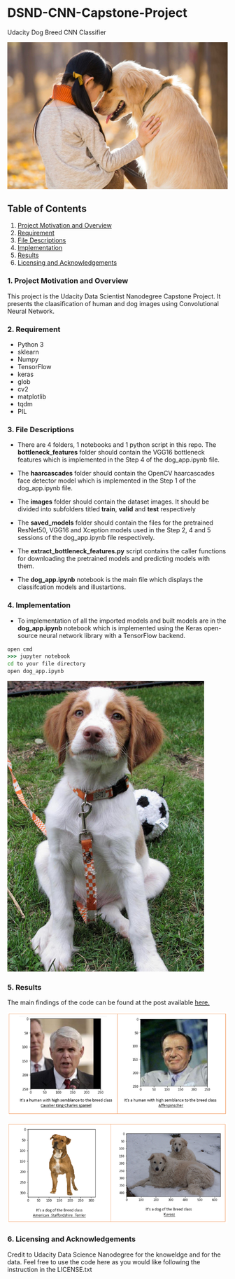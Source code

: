 # DSND-CNN-Capstone-Project
Udacity Dog Breed CNN Classifier

![images1](images/med1.jpg)


## Table of Contents
1. [Project Motivation and Overview](###project-motivation-and-overview)
2. [Requirement](###requirement)
3. [File Descriptions](###file-descriptions)
4. [Implementation](###implementation)
5. [Results](###results)
6. [Licensing and Acknowledgements](###licensing-and-acknowledgements)


### 1. Project Motivation and Overview
This project is the Udacity Data Scientist Nanodegree Capstone Project. It presents the claasification of human and dog images using Convolutional Neural Network. 


### 2. Requirement
- Python 3
- sklearn
- Numpy
- TensorFlow  
- keras
- glob
- cv2
- matplotlib
- tqdm
- PIL


### 3. File Descriptions
- There are 4 folders, 1 notebooks and 1 python script in this repo. The **bottleneck_features** folder should contain the VGG16 bottleneck features which is implemented in the Step 4 of the dog_app.ipynb file.

- The **haarcascades** folder should contain the OpenCV haarcascades face detector model which is implemented in the Step 1 of the dog_app.ipynb file.

- The **images** folder should contain the dataset images. It should be divided into subfolders titled **train**, **valid** and **test** respectively

- The **saved_models** folder should contain the files for the pretrained ResNet50, VGG16 and Xception models used in the Step 2, 4 and 5 sessions of the dog_app.ipynb file respectively.

- The **extract_bottleneck_features.py** script contains the caller functions for downloading the pretrained models and predicting models with them.

- The **dog_app.ipynb** notebook is the main file which displays the classifcation models and illustartions.




### 4. Implementation
- To implementation of all the imported models and built models are in the **dog_app.ipynb** notebook which is implemented using the Keras open-source neural network library with a TensorFlow backend. 

```bat
open cmd
>>> jupyter notebook
cd to your file directory
open dog_app.ipynb
```
![images1](images/Brittany_02625.jpg)


### 5. Results
The main findings of the code can be found at the post available [here.](https://medium.com/@oluwasanmiariyo/dog-breed-prediction-using-convolutional-neural-network-45d9cd4e4205)

![images1](images/9.png)

![images1](images/10.png)


### 6. Licensing and Acknowledgements
Credit to Udacity Data Science Nanodegree for the knoweldge and for the data. Feel free to use the code here as you would like following the instruction in the LICENSE.txt


